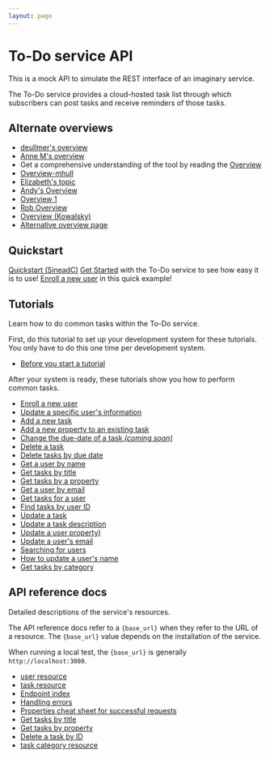 ```yaml
---
layout: page
---
```


# To-Do service API

This is a mock API to simulate the REST interface of an
imaginary service.

The To-Do service provides a cloud-hosted task list through which
subscribers can post tasks and receive reminders of those tasks.

## Alternate overviews

* [deullmer's overview](overview-daniel.md)
* [Anne M's overview](overview_annem.md)
* Get a comprehensive understanding of the tool by reading the [Overview](overview_sai)
* [Overview-mhull](api/overview_mhull.md)
* [Elizabeth's topic](overview-ep.md)
* [Andy's Overview](overview_andy.md)
* [Overview 1](overview-CG.md)
* [Rob Overview](index_whyte.md)
* [Overview (Kowalsky)](overview_kowalsky.md)
* [Alternative overview page](api/victor-overview.md)

## Quickstart

[Quickstart (SineadC)](api/quickstart_sinead.md)
[Get Started](api/get-started.md) with the To-Do service to see how easy it is to use!
[Enroll a new user](first-use-enroll-new-user-Conor-Teichroeb.md) in this quick example!

## Tutorials

Learn how to do common tasks within the To-Do service.

First, do this tutorial to set up your development system for these tutorials. You only have to do this one time per development system.

* [Before you start a tutorial](tutorials/before-you-start-a-tutorial)

After your system is ready, these tutorials show you how to perform common tasks.

* [Enroll a new user](tutorials/enroll-a-new-user)
* [Update a specific user's information](tutorials/update-user-info)
* [Add a new task](tutorials/add-a-new-task.md)
* [Add a new property to an existing task](tutorials/update-task-new-prop)
* [Change the due-date of a task _(coming soon)_](#tutorials)
* [Delete a task](tutorials/delete-a-task)
* [Delete tasks by due date](tutorials/delete-tasks-by-due-date)
* [Get a user by name](tutorials/get-a-user-by-name)
* [Get tasks by title](tutorials/get-tasks-by-title.md)
* [Get tasks by a property](tutorials/get-task-by-property.md)
* [Get a user by email](tutorials/get-user-by-email)
* [Get tasks for a user](tutorials/get-tasks-for-a-user.md)
* [Find tasks by user ID](tutorials/find-tasks-by-user-id)
* [Update a task](tutorials/update-a-task.md)
* [Update a task description](tutorials/update-task-description.md)
* [Update a user property)](tutorials/update-user-property)
* [Update a user's email](tutorials/update-user-email)
* [Searching for users](tutorials/search-for-a-user.md)
* [How to update a user's name](./tutorials/update_a_users_name.md)
* [Get tasks by category](tutorials/get-tasks-by-category.md)

## API reference docs

Detailed descriptions of the service's resources.

The API reference docs refer to a `{base_url}` when they
refer to the URL of a resource. The `{base_url}` value depends
on the installation of the service.

When running a local test, the `{base_url}` is
generally `http://localhost:3000`.

* [user resource](api/user)
* [task resource](api/task)
* [Endpoint index](api/endpoint-index)
* [Handling errors](api/handling-errors)
* [Properties cheat sheet for successful requests](api/cs-for-successful-requests)
* [Get tasks by title](api/tasks-get-tasks-by-title.md)
* [Get tasks by property](api/get-task-ref.md)
* [Delete a task by ID](api/tasks-delete-by-id)
* [task category resource](api/tasks-category)
